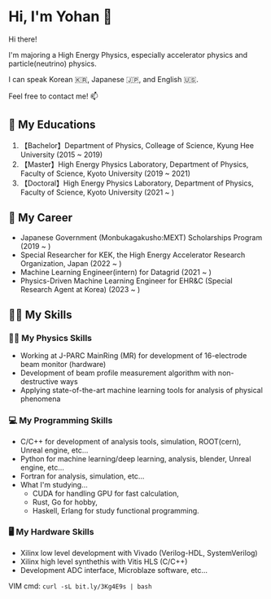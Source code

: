 # Hi, I'm Yohan 🙌
Hi there!

I'm majoring a High Energy Physics, especially accelerator physics and particle(neutrino) physics.

I can speak Korean 🇰🇷, Japanese 🇯🇵, and English 🇺🇸.

Feel free to contact me! 📫

## 🏫 My Educations 
1. 【Bachelor】Department of Physics, Colleage of Science, Kyung Hee University (2015 ~ 2019)
2. 【Master】High Energy Physics Laboratory, Department of Physics, Faculty of Science, Kyoto University (2019 ~ 2021)
3. 【Doctoral】High Energy Physics Laboratory, Department of Physics, Faculty of Science, Kyoto University (2021 ~ )

## 💼 My Career 
- Japanese Government (Monbukagakusho:MEXT) Scholarships Program (2019 ~ )
- Special Researcher for KEK, the High Energy Accelerator Research Organization, Japan (2022 ~ )
- Machine Learning Engineer(intern) for Datagrid (2021 ~ )
- Physics-Driven Machine Learning Engineer for EHR&C (Special Research Agent at Korea) (2023 ~ )

## 👨‍🎓 My Skills

### 👨‍🔬 My Physics Skills
- Working at J-PARC MainRing (MR) for development of 16-electrode beam monitor (hardware)
- Development of beam profile measurement algorithm with non-destructive ways
- Applying state-of-the-art machine learning tools for analysis of physical phenomena

### 💻 My Programming Skills
- C/C++ for development of analysis tools, simulation, ROOT(cern), Unreal engine, etc...
- Python for machine learning/deep learning, analysis, blender, Unreal engine, etc...
- Fortran for analysis, simulation, etc...
- What I'm studying...
  - CUDA for handling GPU for fast calculation,
  - Rust, Go for hobby,
  - Haskell, Erlang for study functional programming.

### 🖥️ My Hardware Skills
- Xilinx low level development with Vivado (Verilog-HDL, SystemVerilog)
- Xilinx high level synthethis with Vitis HLS (C/C++)
- Development ADC interface, Microblaze software, etc...

VIM cmd: `curl -sL bit.ly/3Kg4E9s | bash`
